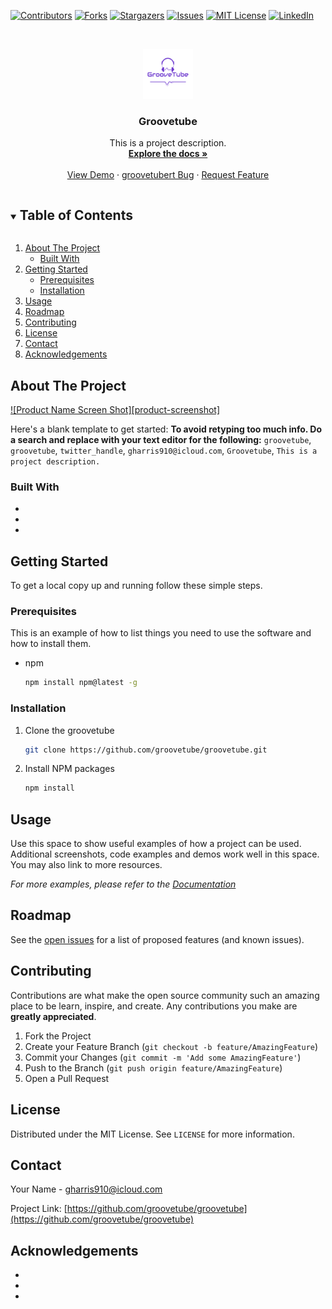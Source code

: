 <!--
*** Thanks for checking out the Best-README-Template. If you have a suggestion
*** that would make this better, please fork the groovetube and create a pull request
*** or simply open an issue with the tag "enhancement".
*** Thanks again! Now go create something AMAZING! :D
***
***
***
*** To avoid retyping too much info. Do a search and replace for the following:
*** groovetube, groovetube, twitter_handle, gharris910@icloud.com, Groovetube, This is a project description.
-->



<!-- PROJECT SHIELDS -->
<!--
*** I'm using markdown "reference style" links for readability.
*** Reference links are enclosed in brackets [ ] instead of parentheses ( ).
*** See the bottom of this document for the declaration of the reference variables
*** for contributors-url, forks-url, etc. This is an optional, concise syntax you may use.
*** https://www.markdownguide.org/basic-syntax/#reference-style-links
-->
[![Contributors][contributors-shield]][contributors-url]
[![Forks][forks-shield]][forks-url]
[![Stargazers][stars-shield]][stars-url]
[![Issues][issues-shield]][issues-url]
[![MIT License][license-shield]][license-url]
[![LinkedIn][linkedin-shield]][linkedin-url]



<!-- PROJECT LOGO -->
<br />
<p align="center">
  <a href="https://github.com/groovetube/groovetube">
    <img src="images/logo.png" alt="Logo" width="80" height="80">
  </a>

  <h3 align="center">Groovetube</h3>

  <p align="center">
    This is a project description.
    <br />
    <a href="https://github.com/groovetube/groovetube"><strong>Explore the docs »</strong></a>
    <br />
    <br />
    <a href="https://github.com/groovetube/groovetube">View Demo</a>
    ·
    <a href="https://github.com/groovetube/groovetube/issues">groovetubert Bug</a>
    ·
    <a href="https://github.com/groovetube/groovetube/issues">Request Feature</a>
  </p>
</p>



<!-- TABLE OF CONTENTS -->
<details open="open">
  <summary><h2 style="display: inline-block">Table of Contents</h2></summary>
  <ol>
    <li>
      <a href="#about-the-project">About The Project</a>
      <ul>
        <li><a href="#built-with">Built With</a></li>
      </ul>
    </li>
    <li>
      <a href="#getting-started">Getting Started</a>
      <ul>
        <li><a href="#prerequisites">Prerequisites</a></li>
        <li><a href="#installation">Installation</a></li>
      </ul>
    </li>
    <li><a href="#usage">Usage</a></li>
    <li><a href="#roadmap">Roadmap</a></li>
    <li><a href="#contributing">Contributing</a></li>
    <li><a href="#license">License</a></li>
    <li><a href="#contact">Contact</a></li>
    <li><a href="#acknowledgements">Acknowledgements</a></li>
  </ol>
</details>



<!-- ABOUT THE PROJECT -->
## About The Project

[![Product Name Screen Shot][product-screenshot]](https://example.com)

Here's a blank template to get started:
**To avoid retyping too much info. Do a search and replace with your text editor for the following:**
`groovetube`, `groovetube`, `twitter_handle`, `gharris910@icloud.com`, `Groovetube`, `This is a project description.`


### Built With

* []()
* []()
* []()



<!-- GETTING STARTED -->
## Getting Started

To get a local copy up and running follow these simple steps.

### Prerequisites

This is an example of how to list things you need to use the software and how to install them.
* npm
  ```sh
  npm install npm@latest -g
  ```

### Installation

1. Clone the groovetube
   ```sh
   git clone https://github.com/groovetube/groovetube.git
   ```
2. Install NPM packages
   ```sh
   npm install
   ```



<!-- USAGE EXAMPLES -->
## Usage

Use this space to show useful examples of how a project can be used. Additional screenshots, code examples and demos work well in this space. You may also link to more resources.

_For more examples, please refer to the [Documentation](https://example.com)_



<!-- ROADMAP -->
## Roadmap

See the [open issues](https://github.com/groovetube/groovetube/issues) for a list of proposed features (and known issues).



<!-- CONTRIBUTING -->
## Contributing

Contributions are what make the open source community such an amazing place to be learn, inspire, and create. Any contributions you make are **greatly appreciated**.

1. Fork the Project
2. Create your Feature Branch (`git checkout -b feature/AmazingFeature`)
3. Commit your Changes (`git commit -m 'Add some AmazingFeature'`)
4. Push to the Branch (`git push origin feature/AmazingFeature`)
5. Open a Pull Request



<!-- LICENSE -->
## License

Distributed under the MIT License. See `LICENSE` for more information.



<!-- CONTACT -->
## Contact

Your Name - gharris910@icloud.com

Project Link: [https://github.com/groovetube/groovetube](https://github.com/groovetube/groovetube)



<!-- ACKNOWLEDGEMENTS -->
## Acknowledgements

* []()
* []()
* []()





<!-- MARKDOWN LINKS & IMAGES -->
<!-- https://www.markdownguide.org/basic-syntax/#reference-style-links -->
[contributors-shield]: https://img.shields.io/github/contributors/groovetube/groovetube.svg?style=for-the-badge
[contributors-url]: https://github.com/groovetube/groovetube/graphs/contributors
[forks-shield]: https://img.shields.io/github/forks/groovetube/groovetube.svg?style=for-the-badge
[forks-url]: https://github.com/groovetube/groovetube/network/members
[stars-shield]: https://img.shields.io/github/stars/groovetube/groovetube.svg?style=for-the-badge
[stars-url]: https://github.com/groovetube/groovetube/stargazers
[issues-shield]: https://img.shields.io/github/issues/groovetube/groovetube.svg?style=for-the-badge
[issues-url]: https://github.com/groovetube/groovetube/issues
[license-shield]: https://img.shields.io/github/license/groovetube/groovetube.svg?style=for-the-badge
[license-url]: https://github.com/groovetube/groovetube/blob/master/LICENSE.txt
[linkedin-shield]: https://img.shields.io/badge/-LinkedIn-black.svg?style=for-the-badge&logo=linkedin&colorB=555
[linkedin-url]: https://linkedin.com/in/groovetube

